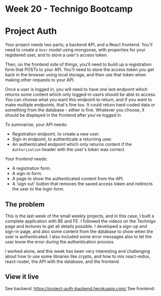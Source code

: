# Week 20 - Technigo Bootcamp

# Project Auth

Your project needs two parts; a backend API, and a React frontend. You'll need to create a `User` model using mongoose, with properties for your registered user, and to store a user's access token.

Then, on the frontend side of things, you'll need to build up a registration form that POSTs to your API. You'll need to store the access token you get back in the browser using local storage, and then use that token when making other requests to your API.

Once a user is logged in, you will need to have one last endpoint which returns some content which only logged-in users should be able to access. You can choose what you want this endpoint to return, and if you want to make multiple endpoints, that's fine too. It could return hard-coded data or something from the database - either is fine. Whatever you choose, it should be displayed in the frontend after you've logged in.

To summarise, your API needs:

- Registration endpoint, to create a new user.
- Sign-in endpoint, to authenticate a returning user.
- An authenticated endpoint which only returns content if the `Authorization` header with the user's token was correct.

Your frontend needs:

- A registration form.
- A sign-in form.
- A page to show the authenticated content from the API.
- A 'sign out' button that removes the saved access token and redirects the user to the login form.

## The problem

This is the last week of the small weekly projects, and in this case, I built a complete application with BE and FE. I followed the videos on the Technigo page and lectures to get all details possible. I developed a sign-up and sign-in page, and also some content from the database to show when the user is authenticated. I also included some error messages also to let the user know the error during the authentication process. 

I worked alone, and this week has been very interesting and challenging about how to use some libraries like crypto, and how to mix react-redux, react-router, the API with the database, and the frontend.  

## View it live

See backend: https://project-auth-backend.herokuapp.com/
See frontend: 
